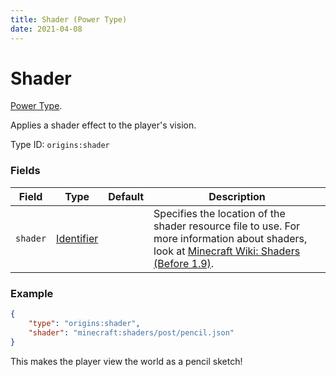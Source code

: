 ```yaml
---
title: Shader (Power Type)
date: 2021-04-08
---
```

# Shader

[Power Type](../power_types.md).

Applies a shader effect to the player's vision.

Type ID: `origins:shader`

### Fields

Field  | Type | Default | Description
-------|------|---------|-------------
`shader` | [Identifier](../data_types/identifier.md) | | Specifies the location of the shader resource file to use. For more information about shaders, look at [Minecraft Wiki: Shaders (Before 1.9)](https://minecraft.fandom.com/wiki/Shaders/Before_1.9).

### Example
```json
{
  	"type": "origins:shader",
  	"shader": "minecraft:shaders/post/pencil.json"
}
```
This makes the player view the world as a pencil sketch!
